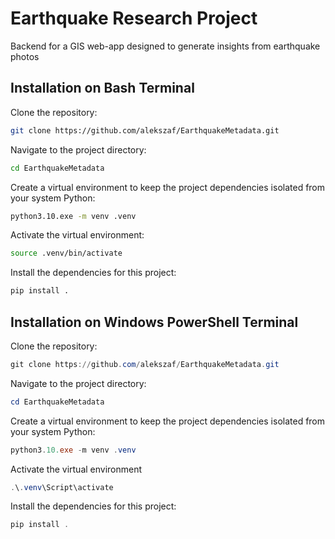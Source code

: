 # Earthquake Research Project

Backend for a GIS web-app designed to generate insights from earthquake photos

## Installation on Bash Terminal

Clone the repository:

```bash
git clone https://github.com/alekszaf/EarthquakeMetadata.git
```

Navigate to the project directory:

```bash
cd EarthquakeMetadata
```

Create a virtual environment to keep the project dependencies isolated from your system Python:

```bash
python3.10.exe -m venv .venv
```

Activate the virtual environment:

```bash
source .venv/bin/activate
```

Install the dependencies for this project:

```bash
pip install .
```

## Installation on Windows PowerShell Terminal

Clone the repository:

```powershell
git clone https://github.com/alekszaf/EarthquakeMetadata.git
```

Navigate to the project directory:

```powershell
cd EarthquakeMetadata
```

Create a virtual environment to keep the project dependencies isolated from your system Python:

```powershell
python3.10.exe -m venv .venv
```

Activate the virtual environment

```powershell
.\.venv\Script\activate
```

Install the dependencies for this project:

```powershell
pip install .
```